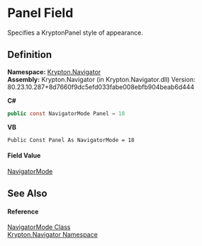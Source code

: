 # Panel Field


Specifies a KryptonPanel style of appearance.



## Definition
**Namespace:** <a href="a21ac074-d119-3dc6-bd1c-d3a12c0128bc.md">Krypton.Navigator</a>  
**Assembly:** Krypton.Navigator (in Krypton.Navigator.dll) Version: 80.23.10.287+8d7660f9dc5efd033fabe008ebfb904beab6d444

**C#**
``` C#
public const NavigatorMode Panel = 18
```
**VB**
``` VB
Public Const Panel As NavigatorMode = 18
```



#### Field Value
<a href="615dfc87-3783-4036-36e3-66d918777a7d.md">NavigatorMode</a>

## See Also


#### Reference
<a href="615dfc87-3783-4036-36e3-66d918777a7d.md">NavigatorMode Class</a>  
<a href="a21ac074-d119-3dc6-bd1c-d3a12c0128bc.md">Krypton.Navigator Namespace</a>  
